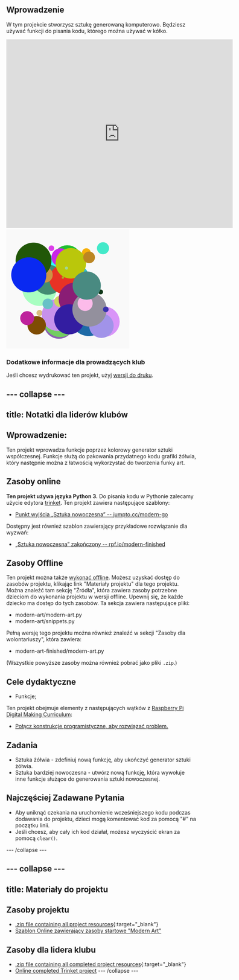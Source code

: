 ## Wprowadzenie

W tym projekcie stworzysz sztukę generowaną komputerowo. Będziesz używać funkcji do pisania kodu, którego można używać w kółko.

<div class="trinket">
  <iframe src="https://trinket.io/embed/python/47bbc2fc2b?outputOnly=true&start=result" width="600" height="500" frameborder="0" marginwidth="0" marginheight="0" allowfullscreen>
  </iframe>
  <img src="images/modern-finished.png">
</div>

### Dodatkowe informacje dla prowadzących klub

Jeśli chcesz wydrukować ten projekt, użyj [wersji do druku](https://projects.raspberrypi.org/en/projects/modern-art/print).

## \--- collapse \---

## title: Notatki dla liderów klubów

## Wprowadzenie:

Ten projekt wprowadza funkcje poprzez kolorowy generator sztuki współczesnej. Funkcje służą do pakowania przydatnego kodu grafiki żółwia, który następnie można z łatwością wykorzystać do tworzenia funky art.

## Zasoby online

**Ten projekt używa języka Python 3.** Do pisania kodu w Pythonie zalecamy użycie edytora [trinket](https://trinket.io/). Ten projekt zawiera następujące szablony:

* [Punkt wyjścia „Sztuka nowoczesna” -- jumpto.cc/modern-go](http://jumpto.cc/modern-go)

Dostępny jest również szablon zawierający przykładowe rozwiązanie dla wyzwań:

* [„Sztuka nowoczesna” zakończony -- rpf.io/modern-finished](https://rpf.io/modern-finished)

## Zasoby Offline

Ten projekt można także [wykonać offline](https://www.codeclubprojects.org/en-GB/resources/python-working-offline/). Możesz uzyskać dostęp do zasobów projektu, klikając link "Materiały projektu" dla tego projektu. Można znaleźć tam sekcję "Źródła", która zawiera zasoby potrzebne dzieciom do wykonania projektu w wersji offline. Upewnij się, że każde dziecko ma dostęp do tych zasobów. Ta sekcja zawiera następujące pliki:

* modern-art/modern-art.py
* modern-art/snippets.py

Pełną wersję tego projektu można również znaleźć w sekcji "Zasoby dla wolontariuszy", która zawiera:

* modern-art-finished/modern-art.py

(Wszystkie powyższe zasoby można również pobrać jako pliki `.zip`.)

## Cele dydaktyczne

* Funkcje;

Ten projekt obejmuje elementy z następujących wątków z [Raspberry Pi Digital Making Curriculum](http://rpf.io/curriculum):

* [Połącz konstrukcje programistyczne, aby rozwiązać problem.](https://www.raspberrypi.org/curriculum/programming/builder)

## Zadania

* Sztuka żółwia - zdefiniuj nową funkcję, aby ukończyć generator sztuki żółwia.
* Sztuka bardziej nowoczesna - utwórz nową funkcję, która wywołuje inne funkcje służące do generowania sztuki nowoczesnej.

## Najczęściej Zadawane Pytania

* Aby uniknąć czekania na uruchomienie wcześniejszego kodu podczas dodawania do projektu, dzieci mogą komentować kod za pomocą "#" na początku linii.
* Jeśli chcesz, aby cały ich kod działał, możesz wyczyścić ekran za pomocą `clear()`. 

\--- /collapse \---

## \--- collapse \---

## title: Materiały do projektu

## Zasoby projektu

* [.zip file containing all project resources](http://rpf.io/p/en/modern-art-go){:target="_blank"}
* [Szablon Online zawierający zasoby startowe "Modern Art"](http://jumpto.cc/modern-go)

## Zasoby dla lidera klubu

* [.zip file containing all completed project resources](http://rpf.io/p/en/modern-art-get){:target="_blank"}
* [Online completed Trinket project](https://trinket.io/python/47bbc2fc2b) \--- /collapse \---